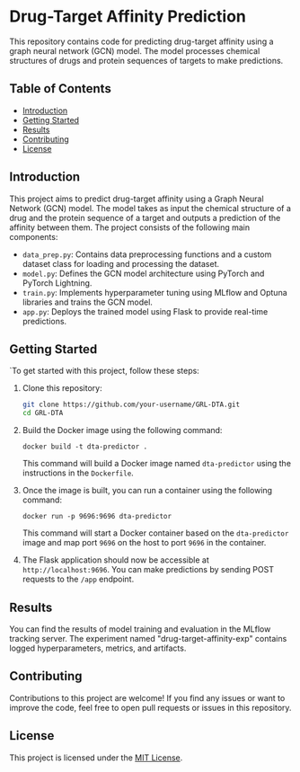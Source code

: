 # Drug-Target Affinity Prediction

This repository contains code for predicting drug-target affinity using a graph neural network (GCN) model. The model processes chemical structures of drugs and protein sequences of targets to make predictions.

## Table of Contents

- [Introduction](#introduction)
- [Getting Started](#getting-started)
- [Results](#Results)
- [Contributing](#Contributing) 
- [License](#license)

## Introduction

This project aims to predict drug-target affinity using a Graph Neural Network (GCN) model. The model takes as input the chemical structure of a drug and the protein sequence of a target and outputs a prediction of the affinity between them. The project consists of the following main components:

- `data_prep.py`: Contains data preprocessing functions and a custom dataset class for loading and processing the dataset.
- `model.py`: Defines the GCN model architecture using PyTorch and PyTorch Lightning.
- `train.py`: Implements hyperparameter tuning using MLflow and Optuna libraries and trains the GCN model.
- `app.py`: Deploys the trained model using Flask to provide real-time predictions.

## Getting Started

`To get started with this project, follow these steps:

1. Clone this repository:

   ```bash
   git clone https://github.com/your-username/GRL-DTA.git
   cd GRL-DTA‍

2.  Build the Docker image using the following command:

    `docker build -t dta-predictor .`

    This command will build a Docker image named `dta-predictor` using the instructions in the `Dockerfile`.

3.  Once the image is built, you can run a container using the following command:

    `docker run -p 9696:9696 dta-predictor`

    This command will start a Docker container based on the `dta-predictor` image and map port `9696` on the host to port `9696` in the container.

4.  The Flask application should now be accessible at `http://localhost:9696`. You can make predictions by sending POST requests to the `/app` endpoint.

## Results


You can find the results of model training and evaluation in the MLflow tracking server. The experiment named "drug-target-affinity-exp" contains logged hyperparameters, metrics, and artifacts.

## Contributing

Contributions to this project are welcome! If you find any issues or want to improve the code, feel free to open pull requests or issues in this repository.

## License

This project is licensed under the [MIT License](https://chat.openai.com/c/LICENSE).
    
